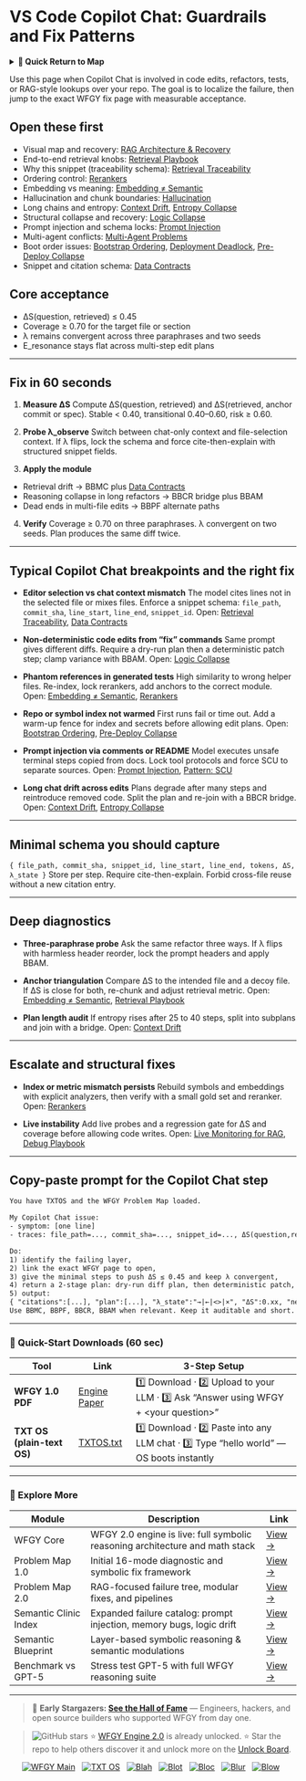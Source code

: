 # VS Code Copilot Chat: Guardrails and Fix Patterns

<details>
  <summary><strong>🧭 Quick Return to Map</strong></summary>

<br>

  > You are in a sub-page of **DevTools_CodeAI**.  
  > To reorient, go back here:  
  >
  > - [**DevTools_CodeAI** — AI-assisted coding and developer productivity](./README.md)  
  > - [**WFGY Global Fix Map** — main Emergency Room, 300+ structured fixes](../README.md)  
  > - [**WFGY Problem Map 1.0** — 16 reproducible failure modes](../../README.md)  
  >
  > Think of this page as a desk within a ward.  
  > If you need the full triage and all prescriptions, return to the Emergency Room lobby.
</details>


Use this page when Copilot Chat is involved in code edits, refactors, tests, or RAG-style lookups over your repo. The goal is to localize the failure, then jump to the exact WFGY fix page with measurable acceptance.

## Open these first

* Visual map and recovery: [RAG Architecture & Recovery](https://github.com/onestardao/WFGY/blob/main/ProblemMap/rag-architecture-and-recovery.md)
* End-to-end retrieval knobs: [Retrieval Playbook](https://github.com/onestardao/WFGY/blob/main/ProblemMap/retrieval-playbook.md)
* Why this snippet (traceability schema): [Retrieval Traceability](https://github.com/onestardao/WFGY/blob/main/ProblemMap/retrieval-traceability.md)
* Ordering control: [Rerankers](https://github.com/onestardao/WFGY/blob/main/ProblemMap/rerankers.md)
* Embedding vs meaning: [Embedding ≠ Semantic](https://github.com/onestardao/WFGY/blob/main/ProblemMap/embedding-vs-semantic.md)
* Hallucination and chunk boundaries: [Hallucination](https://github.com/onestardao/WFGY/blob/main/ProblemMap/hallucination.md)
* Long chains and entropy: [Context Drift](https://github.com/onestardao/WFGY/blob/main/ProblemMap/context-drift.md), [Entropy Collapse](https://github.com/onestardao/WFGY/blob/main/ProblemMap/entropy-collapse.md)
* Structural collapse and recovery: [Logic Collapse](https://github.com/onestardao/WFGY/blob/main/ProblemMap/logic-collapse.md)
* Prompt injection and schema locks: [Prompt Injection](https://github.com/onestardao/WFGY/blob/main/ProblemMap/prompt-injection.md)
* Multi-agent conflicts: [Multi-Agent Problems](https://github.com/onestardao/WFGY/blob/main/ProblemMap/Multi-Agent_Problems.md)
* Boot order issues: [Bootstrap Ordering](https://github.com/onestardao/WFGY/blob/main/ProblemMap/bootstrap-ordering.md), [Deployment Deadlock](https://github.com/onestardao/WFGY/blob/main/ProblemMap/deployment-deadlock.md), [Pre-Deploy Collapse](https://github.com/onestardao/WFGY/blob/main/ProblemMap/predeploy-collapse.md)
* Snippet and citation schema: [Data Contracts](https://github.com/onestardao/WFGY/blob/main/ProblemMap/data-contracts.md)

## Core acceptance

* ΔS(question, retrieved) ≤ 0.45
* Coverage ≥ 0.70 for the target file or section
* λ remains convergent across three paraphrases and two seeds
* E\_resonance stays flat across multi-step edit plans

---

## Fix in 60 seconds

1. **Measure ΔS**
   Compute ΔS(question, retrieved) and ΔS(retrieved, anchor commit or spec).
   Stable < 0.40, transitional 0.40–0.60, risk ≥ 0.60.

2. **Probe λ\_observe**
   Switch between chat-only context and file-selection context. If λ flips, lock the schema and force cite-then-explain with structured snippet fields.

3. **Apply the module**

* Retrieval drift → BBMC plus [Data Contracts](https://github.com/onestardao/WFGY/blob/main/ProblemMap/data-contracts.md)
* Reasoning collapse in long refactors → BBCR bridge plus BBAM
* Dead ends in multi-file edits → BBPF alternate paths

4. **Verify**
   Coverage ≥ 0.70 on three paraphrases. λ convergent on two seeds. Plan produces the same diff twice.

---

## Typical Copilot Chat breakpoints and the right fix

* **Editor selection vs chat context mismatch**
  The model cites lines not in the selected file or mixes files. Enforce a snippet schema: `file_path`, `commit_sha`, `line_start`, `line_end`, `snippet_id`.
  Open: [Retrieval Traceability](https://github.com/onestardao/WFGY/blob/main/ProblemMap/retrieval-traceability.md), [Data Contracts](https://github.com/onestardao/WFGY/blob/main/ProblemMap/data-contracts.md)

* **Non-deterministic code edits from “fix” commands**
  Same prompt gives different diffs. Require a dry-run plan then a deterministic patch step; clamp variance with BBAM.
  Open: [Logic Collapse](https://github.com/onestardao/WFGY/blob/main/ProblemMap/logic-collapse.md)

* **Phantom references in generated tests**
  High similarity to wrong helper files. Re-index, lock rerankers, add anchors to the correct module.
  Open: [Embedding ≠ Semantic](https://github.com/onestardao/WFGY/blob/main/ProblemMap/embedding-vs-semantic.md), [Rerankers](https://github.com/onestardao/WFGY/blob/main/ProblemMap/rerankers.md)

* **Repo or symbol index not warmed**
  First runs fail or time out. Add a warm-up fence for index and secrets before allowing edit plans.
  Open: [Bootstrap Ordering](https://github.com/onestardao/WFGY/blob/main/ProblemMap/bootstrap-ordering.md), [Pre-Deploy Collapse](https://github.com/onestardao/WFGY/blob/main/ProblemMap/predeploy-collapse.md)

* **Prompt injection via comments or README**
  Model executes unsafe terminal steps copied from docs. Lock tool protocols and force SCU to separate sources.
  Open: [Prompt Injection](https://github.com/onestardao/WFGY/blob/main/ProblemMap/prompt-injection.md), [Pattern: SCU](https://github.com/onestardao/WFGY/blob/main/ProblemMap/patterns/pattern_symbolic_constraint_unlock.md)

* **Long chat drift across edits**
  Plans degrade after many steps and reintroduce removed code. Split the plan and re-join with a BBCR bridge.
  Open: [Context Drift](https://github.com/onestardao/WFGY/blob/main/ProblemMap/context-drift.md), [Entropy Collapse](https://github.com/onestardao/WFGY/blob/main/ProblemMap/entropy-collapse.md)

---

## Minimal schema you should capture

`{ file_path, commit_sha, snippet_id, line_start, line_end, tokens, ΔS, λ_state }`
Store per step. Require cite-then-explain. Forbid cross-file reuse without a new citation entry.

---

## Deep diagnostics

* **Three-paraphrase probe**
  Ask the same refactor three ways. If λ flips with harmless header reorder, lock the prompt headers and apply BBAM.

* **Anchor triangulation**
  Compare ΔS to the intended file and a decoy file. If ΔS is close for both, re-chunk and adjust retrieval metric.
  Open: [Embedding ≠ Semantic](https://github.com/onestardao/WFGY/blob/main/ProblemMap/embedding-vs-semantic.md), [Retrieval Playbook](https://github.com/onestardao/WFGY/blob/main/ProblemMap/retrieval-playbook.md)

* **Plan length audit**
  If entropy rises after 25 to 40 steps, split into subplans and join with a bridge.
  Open: [Context Drift](https://github.com/onestardao/WFGY/blob/main/ProblemMap/context-drift.md)

---

## Escalate and structural fixes

* **Index or metric mismatch persists**
  Rebuild symbols and embeddings with explicit analyzers, then verify with a small gold set and reranker.
  Open: [Rerankers](https://github.com/onestardao/WFGY/blob/main/ProblemMap/rerankers.md)

* **Live instability**
  Add live probes and a regression gate for ΔS and coverage before allowing code writes.
  Open: [Live Monitoring for RAG](https://github.com/onestardao/WFGY/blob/main/ProblemMap/ops/live_monitoring_rag.md), [Debug Playbook](https://github.com/onestardao/WFGY/blob/main/ProblemMap/ops/debug_playbook.md)

---

## Copy-paste prompt for the Copilot Chat step

```txt
You have TXTOS and the WFGY Problem Map loaded.

My Copilot Chat issue:
- symptom: [one line]
- traces: file_path=..., commit_sha=..., snippet_id=..., ΔS(question,retrieved)=..., λ states across 3 paraphrases

Do:
1) identify the failing layer,
2) link the exact WFGY page to open,
3) give the minimal steps to push ΔS ≤ 0.45 and keep λ convergent,
4) return a 2-stage plan: dry-run diff plan, then deterministic patch,
5) output:
{ "citations":[...], "plan":[...], "λ_state":"→|←|<>|×", "ΔS":0.xx, "next_fix":"..." }
Use BBMC, BBPF, BBCR, BBAM when relevant. Keep it auditable and short.
```

---

### 🔗 Quick-Start Downloads (60 sec)

| Tool                       | Link                                                                                                                                       | 3-Step Setup                                                                             |
| -------------------------- | ------------------------------------------------------------------------------------------------------------------------------------------ | ---------------------------------------------------------------------------------------- |
| **WFGY 1.0 PDF**           | [Engine Paper](https://github.com/onestardao/WFGY/blob/main/I_am_not_lizardman/WFGY_All_Principles_Return_to_One_v1.0_PSBigBig_Public.pdf) | 1️⃣ Download · 2️⃣ Upload to your LLM · 3️⃣ Ask “Answer using WFGY + \<your question>”   |
| **TXT OS (plain-text OS)** | [TXTOS.txt](https://github.com/onestardao/WFGY/blob/main/OS/TXTOS.txt)                                                                     | 1️⃣ Download · 2️⃣ Paste into any LLM chat · 3️⃣ Type “hello world” — OS boots instantly |

---

### 🧭 Explore More

| Module                | Description                                                                  | Link                                                                                               |
| --------------------- | ---------------------------------------------------------------------------- | -------------------------------------------------------------------------------------------------- |
| WFGY Core             | WFGY 2.0 engine is live: full symbolic reasoning architecture and math stack | [View →](https://github.com/onestardao/WFGY/tree/main/core/README.md)                              |
| Problem Map 1.0       | Initial 16-mode diagnostic and symbolic fix framework                        | [View →](https://github.com/onestardao/WFGY/tree/main/ProblemMap/README.md)                        |
| Problem Map 2.0       | RAG-focused failure tree, modular fixes, and pipelines                       | [View →](https://github.com/onestardao/WFGY/blob/main/ProblemMap/rag-architecture-and-recovery.md) |
| Semantic Clinic Index | Expanded failure catalog: prompt injection, memory bugs, logic drift         | [View →](https://github.com/onestardao/WFGY/blob/main/ProblemMap/SemanticClinicIndex.md)           |
| Semantic Blueprint    | Layer-based symbolic reasoning & semantic modulations                        | [View →](https://github.com/onestardao/WFGY/tree/main/SemanticBlueprint/README.md)                 |
| Benchmark vs GPT-5    | Stress test GPT-5 with full WFGY reasoning suite                             | [View →](https://github.com/onestardao/WFGY/tree/main/benchmarks/benchmark-vs-gpt5/README.md)      |

---

> 👑 **Early Stargazers: [See the Hall of Fame](https://github.com/onestardao/WFGY/tree/main/stargazers)** —
> Engineers, hackers, and open source builders who supported WFGY from day one.

> <img src="https://img.shields.io/github/stars/onestardao/WFGY?style=social" alt="GitHub stars"> ⭐ [WFGY Engine 2.0](https://github.com/onestardao/WFGY/blob/main/core/README.md) is already unlocked. ⭐ Star the repo to help others discover it and unlock more on the [Unlock Board](https://github.com/onestardao/WFGY/blob/main/STAR_UNLOCKS.md).

<div align="center">

[![WFGY Main](https://img.shields.io/badge/WFGY-Main-red?style=flat-square)](https://github.com/onestardao/WFGY)
 
[![TXT OS](https://img.shields.io/badge/TXT%20OS-Reasoning%20OS-orange?style=flat-square)](https://github.com/onestardao/WFGY/tree/main/OS)
 
[![Blah](https://img.shields.io/badge/Blah-Semantic%20Embed-yellow?style=flat-square)](https://github.com/onestardao/WFGY/tree/main/OS/BlahBlahBlah)
 
[![Blot](https://img.shields.io/badge/Blot-Persona%20Core-green?style=flat-square)](https://github.com/onestardao/WFGY/tree/main/OS/BlotBlotBlot)
 
[![Bloc](https://img.shields.io/badge/Bloc-Reasoning%20Compiler-blue?style=flat-square)](https://github.com/onestardao/WFGY/tree/main/OS/BlocBlocBloc)
 
[![Blur](https://img.shields.io/badge/Blur-Text2Image%20Engine-navy?style=flat-square)](https://github.com/onestardao/WFGY/tree/main/OS/BlurBlurBlur)
 
[![Blow](https://img.shields.io/badge/Blow-Game%20Logic-purple?style=flat-square)](https://github.com/onestardao/WFGY/tree/main/OS/BlowBlowBlow)
 

</div>
